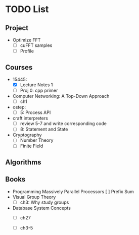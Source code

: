# TODO List
## Project 
* Optimize FFT
  * [ ] cuFFT samples
  * [ ] Profile

## Courses
* 15445:
  * [x] Lecture Notes 1
  * [ ] Proj 0: cpp primer 
* Computer Networking: A Top-Down Approach
  * [ ] ch1
* ostep:
  * [ ] 5: Process API
* craft interpreters
  * [ ] review 5-7 and write corresponding code
  * [ ] 8: Statement and State
* Cryptography
  * [ ] Number Theory
  * [ ] Finite Field

## Algorithms

## Books
* Programming Massively Parallel Processors
  [ ] Prefix Sum
* Visual Group Theory
  * [ ] ch3: Why study groups
* Database System Concepts
  * [ ] ch27
  * [ ] ch3-5
  